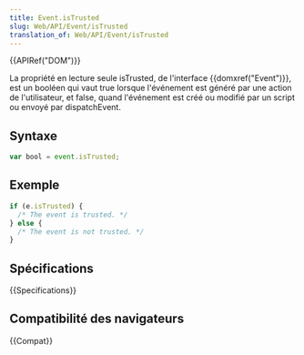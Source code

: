 ```yaml
---
title: Event.isTrusted
slug: Web/API/Event/isTrusted
translation_of: Web/API/Event/isTrusted
---
```


{{APIRef("DOM")}}

La propriété en lecture seule isTrusted, de l'interface {{domxref("Event")}}, est un booléen qui vaut true lorsque l'événement est généré par une action de l'utilisateur, et false, quand l'événement est créé ou modifié par un script ou envoyé par dispatchEvent.

## Syntaxe

```js
var bool = event.isTrusted;
```

## Exemple

```js
if (e.isTrusted) {
  /* The event is trusted. */
} else {
  /* The event is not trusted. */
}
```

## Spécifications

{{Specifications}}

## Compatibilité des navigateurs

{{Compat}}
